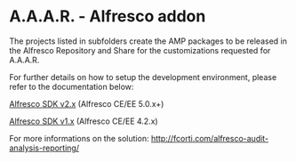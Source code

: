 A.A.A.R. - Alfresco addon
===

The projects listed in subfolders create the AMP packages to be released in the Alfresco Repository and Share for the customizations requested for A.A.A.R.

For further details on how to setup the development environment, please refer to the documentation below:

[Alfresco SDK v2.x](Alfresco%20SDK%202.x%20development%20environment%20setup.md) (Alfresco CE/EE 5.0.x+)

[Alfresco SDK v1.x](Alfresco%20SDK%201.x%20development%20environment%20setup.md) (Alfresco CE/EE 4.2.x)

For more informations on the solution:
http://fcorti.com/alfresco-audit-analysis-reporting/
